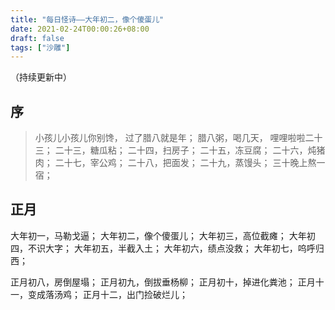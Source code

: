 ```yaml
---
title: "每日怪诗——大年初二，像个傻蛋儿"
date: 2021-02-24T00:00:26+08:00
draft: false
tags: ["沙雕"]
---
```


（持续更新中）

## 序

> 小孩儿小孩儿你别馋，
> 过了腊八就是年；
> 腊八粥，喝几天，
> 哩哩啦啦二十三；
> 二十三，糖瓜粘；
> 二十四，扫房子；
> 二十五，冻豆腐；
> 二十六，炖猪肉；
> 二十七，宰公鸡；
> 二十八，把面发；
> 二十九，蒸馒头；
> 三十晚上熬一宿；

## 正月

大年初一，马勒戈逼；
大年初二，像个傻蛋儿；
大年初三，高位截瘫；
大年初四，不识大字；
大年初五，半截入土；
大年初六，绩点没救；
大年初七，呜呼归西；

正月初八，房倒屋塌；
正月初九，倒拔垂杨柳；
正月初十，掉进化粪池；
正月十一，变成落汤鸡；
正月十二，出门捡破烂儿；